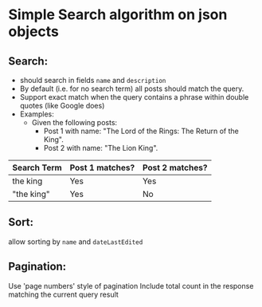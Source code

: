 # Simple Search algorithm on json objects
## Search:
- should search in fields `name` and `description`
- By default (i.e. for no search term) all posts should match the query.
- Support exact match when the query contains a phrase within double quotes (like Google does)
- Examples:
    - Given the following posts:
      - Post 1 with name: "The Lord of the Rings: The Return of the King".
      - Post 2 with name: "The Lion King".

| Search Term | Post 1 matches? | Post 2 matches? |
|--|--|--|
| the king | Yes | Yes |
| "the king" | Yes | No |

## Sort:

allow sorting by `name` and `dateLastEdited`
## Pagination:
Use 'page numbers' style of pagination
Include total count in the response matching the current query result 
